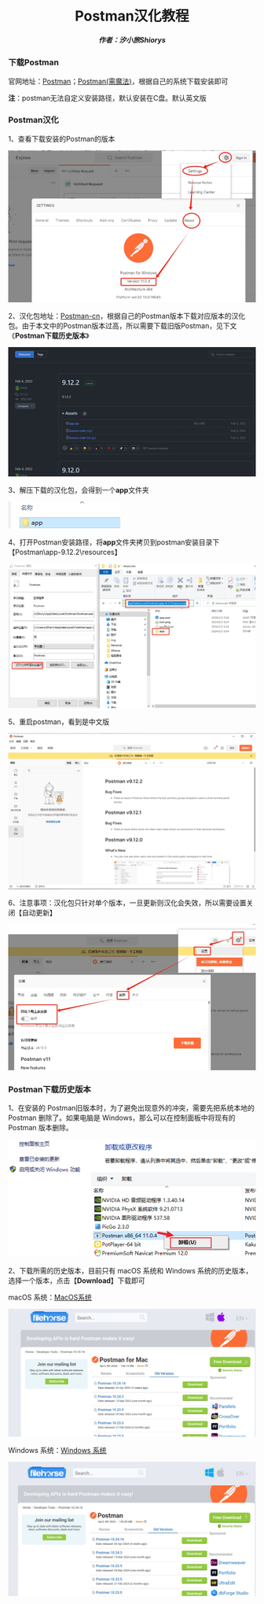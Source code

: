 <center><h1>Postman汉化教程</h1></center>

<center><h5>作者：汐小旅Shiorys</h5></center>



### 下载Postman

官网地址：[Postman](https://web.postman.com/)；[Postman(需魔法)](https://www.postman.com/)，根据自己的系统下载安装即可

**注**：postman无法自定义安装路径，默认安装在C盘。默认英文版



### Postman汉化

1、查看下载安装的Postman的版本

![](img/微信截图_20240502235724.png)



2、汉化包地址：[Postman-cn](https://github.com/hlmd/Postman-cn/releases)，根据自己的Postman版本下载对应版本的汉化包。由于本文中的Postman版本过高，所以需要下载旧版Postman，见下文《**Postman下载历史版本**》

![](img/微信截图_20240503000043.png)



3、解压下载的汉化包，会得到一个**app**文件夹

![](img/微信截图_20240503005337.png)



4、打开Postman安装路径，将**app**文件夹拷贝到postman安装目录下【Postman\app-9.12.2\resources】

![](img/微信截图_20240503010117.png)



5、重启postman，看到是中文版

![](img/微信截图_20240503010250.png)



6、注意事项：汉化包只针对单个版本，一旦更新则汉化会失效，所以需要设置关闭【自动更新】

![](img/微信截图_20240503010512.png)



### Postman下载历史版本

1、在安装的 Postman旧版本时，为了避免出现意外的冲突，需要先把系统本地的 Postman 删除了。如果电脑是 Windows，那么可以在控制面板中将现有的 Postman 版本删除。

![](img/Snipaste_2024-05-03_00-11-43.png)

2、下载所需的历史版本，目前只有 macOS 系统和 Windows 系统的历史版本，选择一个版本，点击【**Download**】下载即可

macOS 系统：[MacOS系统](https://mac.filehorse.com/download-postman/old-versions/)

![](img/微信截图_20240503001527.png)

Windows 系统：[Windows 系统](https://www.filehorse.com/download-postman/old-versions/)

![](img/微信截图_20240503001644.png)
